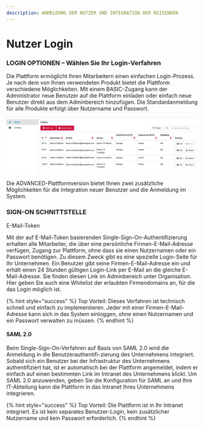 ```yaml
---
description: ANMELDUNG DER NUTZER UND INTEGRATION DER REISENDEN
---
```


# Nutzer Login

### LOGIN OPTIONEN – Wählen Sie Ihr Login-Verfahren

Die Plattform ermöglicht Ihren Mitarbeitern einen einfachen Login-Prozess. Je nach dem von Ihnen verwendeten Produkt bietet die Plattform verschiedene Möglichkeiten. Mit einem BASIC-Zugang kann der Administrator neue Benutzer auf die Plattform einladen oder einfach neue Benutzer direkt aus dem Adminbereich hinzufügen. Die Standardanmeldung für alle Produkte erfolgt über Nutzername und Passwort.

![](.gitbook/assets/admin-area.jpg)

Die ADVANCED-Plattformversion bietet Ihnen zwei zusätzliche Möglichkeiten für die Integration neuer Benutzer und die Anmeldung im System.

### SIGN-ON SCHNITTSTELLE

E-Mail-Token

Mit der auf E-Mail-Token basierenden Single-Sign-On-Authentifizierung erhalten alle Mitarbeiter, die über eine persönliche Firmen-E-Mail-Adresse verfügen, Zugang zur Plattform, ohne dass sie einen Nutzernamen oder ein Passwort benötigen. Zu diesem Zweck gibt es eine spezielle Login-Seite für Ihr Unternehmen. Ein Benutzer gibt seine Firmen-E-Mail-Adresse ein und erhält einen 24 Stunden gültigen Login-Link per E-Mail an die gleiche E-Mail-Adresse. Sie finden diesen Link im Adminbereich unter Organisation. Hier geben Sie auch eine Whitelist der erlaubten Firmendomains an, für die das Login möglich ist.

{% hint style="success" %}
Top Vorteil: Dieses Verfahren ist technisch schnell und einfach zu implementieren. Jeder mit einer Firmen-E-Mail-Adresse kann sich in das System einloggen, ohne einen Nutzernamen und ein Passwort verwalten zu müssen.
{% endhint %}

#### **SAML 2.0** 

Beim Single-Sign-On-Verfahren auf Basis von SAML 2.0 wird die Anmeldung in die Benutzerauthentifi-zierung des Unternehmens integriert. Sobald sich ein Benutzer bei der Infrastruktur des Unternehmens authentifiziert hat, ist er automatisch bei der Plattform angemeldet, indem er einfach auf einen bestimmten Link im Intranet des Unternehmens klickt. Um SAML 2.0 anzuwenden, geben Sie die Konfiguration für SAML an und Ihre IT-Abteilung kann die Plattform in das Intranet Ihres Unternehmens integrieren. 

{% hint style="success" %}
Top Vorteil: Die Plattform ist in Ihr Intranet integriert. Es ist kein separates Benutzer-Login, kein zusätzlicher Nutzername und kein Passwort erforderlich.
{% endhint %}

### 



